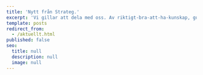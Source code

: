 ```yaml
---
title: 'Nytt från Strateg.'
excerpt: 'Vi gillar att dela med oss. Av riktigt-bra-att-ha-kunskap, guidning i kommunikationsdjungeln och sånt som händer här på Strateg. Stort och smått. Självklart och oväntat. Haka på.'
template: posts
redirect_from:
  - /aktuellt.html
published: false
seo:
  title: null
  description: null
  image: null
---
```

